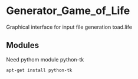 # Generator_Game_of_Life

Graphical interface for input file generation toad.life

## Modules

Need pythom module python-tk

```sh
apt-get install python-tk
```
